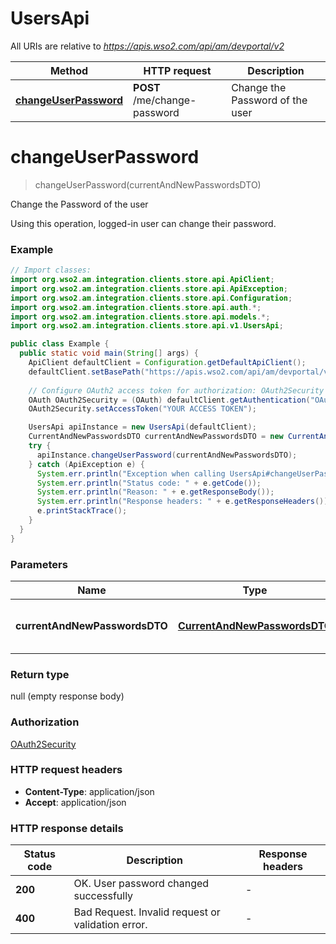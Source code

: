 # UsersApi

All URIs are relative to *https://apis.wso2.com/api/am/devportal/v2*

Method | HTTP request | Description
------------- | ------------- | -------------
[**changeUserPassword**](UsersApi.md#changeUserPassword) | **POST** /me/change-password | Change the Password of the user


<a name="changeUserPassword"></a>
# **changeUserPassword**
> changeUserPassword(currentAndNewPasswordsDTO)

Change the Password of the user

Using this operation, logged-in user can change their password. 

### Example
```java
// Import classes:
import org.wso2.am.integration.clients.store.api.ApiClient;
import org.wso2.am.integration.clients.store.api.ApiException;
import org.wso2.am.integration.clients.store.api.Configuration;
import org.wso2.am.integration.clients.store.api.auth.*;
import org.wso2.am.integration.clients.store.api.models.*;
import org.wso2.am.integration.clients.store.api.v1.UsersApi;

public class Example {
  public static void main(String[] args) {
    ApiClient defaultClient = Configuration.getDefaultApiClient();
    defaultClient.setBasePath("https://apis.wso2.com/api/am/devportal/v2");
    
    // Configure OAuth2 access token for authorization: OAuth2Security
    OAuth OAuth2Security = (OAuth) defaultClient.getAuthentication("OAuth2Security");
    OAuth2Security.setAccessToken("YOUR ACCESS TOKEN");

    UsersApi apiInstance = new UsersApi(defaultClient);
    CurrentAndNewPasswordsDTO currentAndNewPasswordsDTO = new CurrentAndNewPasswordsDTO(); // CurrentAndNewPasswordsDTO | Current and new password of the user 
    try {
      apiInstance.changeUserPassword(currentAndNewPasswordsDTO);
    } catch (ApiException e) {
      System.err.println("Exception when calling UsersApi#changeUserPassword");
      System.err.println("Status code: " + e.getCode());
      System.err.println("Reason: " + e.getResponseBody());
      System.err.println("Response headers: " + e.getResponseHeaders());
      e.printStackTrace();
    }
  }
}
```

### Parameters

Name | Type | Description  | Notes
------------- | ------------- | ------------- | -------------
 **currentAndNewPasswordsDTO** | [**CurrentAndNewPasswordsDTO**](CurrentAndNewPasswordsDTO.md)| Current and new password of the user  |

### Return type

null (empty response body)

### Authorization

[OAuth2Security](../README.md#OAuth2Security)

### HTTP request headers

 - **Content-Type**: application/json
 - **Accept**: application/json

### HTTP response details
| Status code | Description | Response headers |
|-------------|-------------|------------------|
**200** | OK. User password changed successfully |  -  |
**400** | Bad Request. Invalid request or validation error. |  -  |

